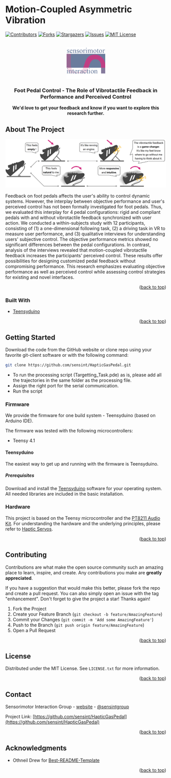 # Motion-Coupled Asymmetric Vibration

<div id="top"></div>



<!-- PROJECT SHIELDS -->
<!--
*** I'm using markdown "reference style" links for readability.
*** Reference links are enclosed in brackets [ ] instead of parentheses ( ).
*** See the bottom of this document for the declaration of the reference variables
*** for contributors-url, forks-url, etc. This is an optional, concise syntax you may use.
*** https://www.markdownguide.org/basic-syntax/#reference-style-links
-->
[![Contributors][contributors-shield]][contributors-url]
[![Forks][forks-shield]][forks-url]
[![Stargazers][stars-shield]][stars-url]
[![Issues][issues-shield]][issues-url]
[![MIT License][license-shield]][license-url]

<!-- PROJECT LOGO -->
<br />
<div align="center">
  <a href="https://sensint.mpi-inf.mpg.de/">
    <img src="assets/img/sensint_logo.png" alt="Logo" width="121" height="100">
  </a>

<h3 align="center">Foot Pedal Control - The Role of Vibrotactile Feedback in Performance and Perceived Control</h3>

  <p align="center">
    <b>We'd love to get your feedback and know if you want to explore this research further.</b>
    <br />
<!--     <br />
    <a href="https://github.com/sensint/Servo_Haptics/issues">Report Bug</a>
    ·
    <a href="https://github.com/sensint/Servo_Haptics/issues">Request Feature</a> -->
  </p>
</div>



## About The Project

![Banner images][banner-image]

Feedback on foot pedals affects the user's ability to control dynamic systems. However, the interplay between objective performance and user's perceived control has not been formally investigated for foot pedals. Thus, we evaluated this interplay for 4 pedal configurations: rigid and compliant pedals with and without vibrotactile feedback synchronized with user action. We conducted a within-subjects study with 12 participants, consisting of (1) a one-dimensional following task, (2) a driving task in VR to measure user performance, and (3) qualitative interviews for understanding users' subjective control. The objective performance metrics showed no significant differences between the pedal configurations. In contrast, analysis of the interviews revealed that motion-coupled vibrotactile feedback increases the participants' perceived control. These results offer possibilities for designing customized pedal feedback without compromising performance. This research emphasizes evaluating objective performance as well as perceived control while assessing control strategies for existing and novel interfaces.

<p align="right">(<a href="#top">back to top</a>)</p>



### Built With

* [Teensyduino](https://www.pjrc.com/teensy/teensyduino.html)

<p align="right">(<a href="#top">back to top</a>)</p>

## Getting Started

Download the code from the GitHub website or clone repo using your favorite git-client software or with the following command:

   ```sh
   git clone https://github.com/sensint/HapticGasPedal.git
   ```
- To run the processing script (Targetting_Task.pde) as is, please add all the trajectories in the same folder as the processing file.
- Assign the right port for the serial communication.
- Run the script


### Firmware

We provide the firmware for one build system - Teensyduino (based on Arduino IDE).

The firmware was tested with the following microcontrollers:

- Teensy 4.1



#### Teensyduino

The easiest way to get up and running with the firmware is Teensyduino.

##### Prerequisites

Download and install the [Teensyduino](https://www.pjrc.com/teensy/td_download.html) software for your operating system. All needed libraries are included in the basic installation.


### Hardware

This project is based on the Teensy microcontroller and the [PT8211 Audio Kit](https://www.pjrc.com/store/pt8211_kit.html). For understanding the hardware and the underlying principles, please refer to [Haptic Servos](https://dl.acm.org/doi/full/10.1145/3544548.3580716).

<p align="right">(<a href="#top">back to top</a>)</p>


## Contributing

Contributions are what make the open source community such an amazing place to learn, inspire, and create. Any contributions you make are **greatly appreciated**.

If you have a suggestion that would make this better, please fork the repo and create a pull request. You can also simply open an issue with the tag "enhancement".
Don't forget to give the project a star! Thanks again!

1. Fork the Project
2. Create your Feature Branch (`git checkout -b feature/AmazingFeature`)
3. Commit your Changes (`git commit -m 'Add some AmazingFeature'`)
4. Push to the Branch (`git push origin feature/AmazingFeature`)
5. Open a Pull Request

<p align="right">(<a href="#top">back to top</a>)</p>


## License

Distributed under the MIT License. See `LICENSE.txt` for more information.

<p align="right">(<a href="#top">back to top</a>)</p>



## Contact

Sensorimotor Interaction Group - [website](https://sensint.mpi-inf.mpg.de/) - [@sensintgroup](https://twitter.com/sensintgroup)

Project Link: [https://github.com/sensint/HapticGasPedal](https://github.com/sensint/HapticGasPedal)

<p align="right">(<a href="#top">back to top</a>)</p>





## Acknowledgments

* Othneil Drew for [Best-README-Template](https://github.com/othneildrew/Best-README-Template)

<p align="right">(<a href="#top">back to top</a>)</p>






<!-- MARKDOWN LINKS & IMAGES -->
<!-- https://www.markdownguide.org/basic-syntax/#reference-style-links -->
[contributors-shield]: https://img.shields.io/github/contributors/sensint/HapticGasPedal.svg?style=for-the-badge
[contributors-url]: https://github.com/sensint/HapticGasPedal/graphs/contributors
[forks-shield]: https://img.shields.io/github/forks/sensint/HapticGasPedal.svg?style=for-the-badge
[forks-url]: https://github.com/sensint/HapticGasPedal/network/members
[stars-shield]: https://img.shields.io/github/stars/sensint/HapticGasPedal.svg?style=for-the-badge
[stars-url]: https://github.com/sensint/HapticGasPedal/stargazers
[issues-shield]: https://img.shields.io/github/issues/sensint/HapticGasPedal.svg?style=for-the-badge
[issues-url]: https://github.com/sensint/HapticGasPedal/issues
[license-shield]: https://img.shields.io/github/license/sensint/HapticGasPedal.svg?style=for-the-badge
[license-url]: https://github.com/sensint/HapticGasPedal/blob/master/LICENSE
[banner-image]: assets/img/Banner_GasPedal.png
